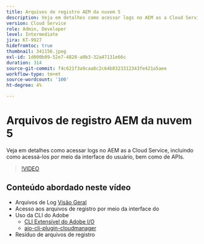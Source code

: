 ```yaml
---
title: Arquivos de registro AEM da nuvem 5
description: Veja em detalhes como acessar logs no AEM as a Cloud Service, incluindo como acessá-los por meio da interface do usuário, bem como de APIs.
version: Cloud Service
role: Admin, Developer
level: Intermediate
jira: KT-9927
hidefromtoc: true
thumbnail: 341156.jpeg
exl-id: 1d000b09-52e7-4828-a0b3-32a47131e66c
duration: 314
source-git-commit: f4c621f3a9caa8c2c64b8323312343fe421a5aee
workflow-type: tm+mt
source-wordcount: '100'
ht-degree: 4%

---
```


# Arquivos de registro AEM da nuvem 5

Veja em detalhes como acessar logs no AEM as a Cloud Service, incluindo como acessá-los por meio da interface do usuário, bem como de APIs.

>[!VIDEO](https://video.tv.adobe.com/v/341156?quality=12&learn=on)

## Conteúdo abordado neste vídeo

+ Arquivos de Log [Visão Geral](https://experienceleague.adobe.com/docs/experience-manager-learn/cloud-service/debugging/debugging-aem-as-a-cloud-service/logs.html?lang=pt-BR)
+ Acesso aos arquivos de registro por meio da interface do
+ Uso da CLI do Adobe
   + [CLI Extensível do Adobe I/O](https://github.com/adobe/aio-cli)
   + [aio-cli-plugin-cloudmanager](https://github.com/adobe/aio-cli-plugin-cloudmanager/blob/main/README.md)
+ Resíduo de arquivos de registro